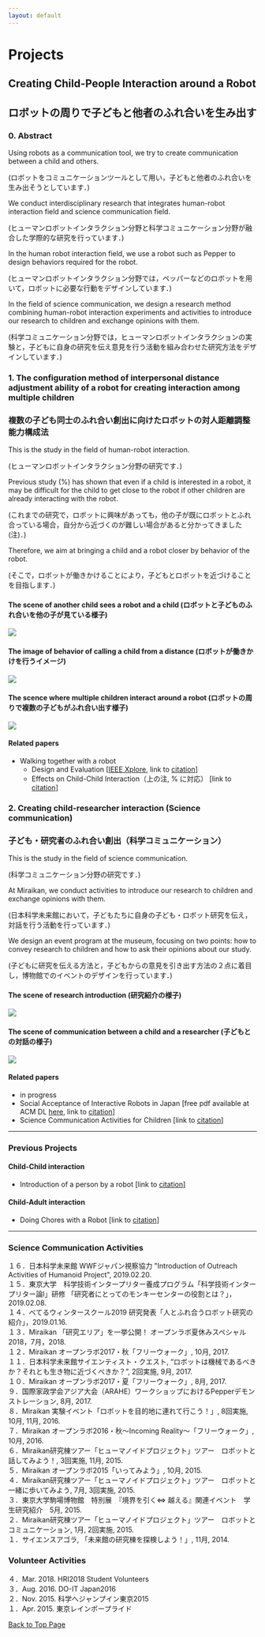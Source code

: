 ```yaml
---
layout: default
---
```


# Projects

## Creating Child-People Interaction around a Robot
## ロボットの周りで子どもと他者のふれ合いを生み出す

### 0. Abstract

Using robots as a communication tool, we try to create communication between a child and others.

(ロボットをコミュニケーションツールとして用い，子どもと他者のふれ合いを生み出そうとしています．)

We conduct interdisciplinary research that integrates human-robot interaction field and science communication field.

(ヒューマンロボットインタラクション分野と科学コミュニケーション分野が融合した学際的な研究を行っています．)

In the human robot interaction field, we use a robot such as Pepper to design behaviors required for the robot.

(ヒューマンロボットインタラクション分野では，ペッパーなどのロボットを用いて，ロボットに必要な行動をデザインしています．)

In the field of science communication, we design a research method combining human-robot interaction experiments and activities to introduce our research to children and exchange opinions with them.

(科学コミュニケーション分野では，ヒューマンロボットインタラクションの実験と，子どもに自身の研究を伝え意見を行う活動を組み合わせた研究方法をデザインしています．)

### 1. The configuration method of interpersonal distance adjustment ability of a robot for creating interaction among multiple children
### 複数の子ども同士のふれ合い創出に向けたロボットの対人距離調整能力構成法

This is the study in the field of human-robot interaction.

(ヒューマンロボットインタラクション分野の研究です．)

Previous study (%) has shown that even if a child is interested in a robot, it may be difficult for the child to get close to the robot if other children are already interacting with the robot.

(これまでの研究で，ロボットに興味があっても，他の子が既にロボットとふれ合っている場合，自分から近づくのが難しい場合があると分かってきました(注)．)

Therefore, we aim at bringing a child and a robot closer by behavior of the robot.

(そこで，ロボットが働きかけることにより，子どもとロボットを近づけることを目指します．)

#### The scene of another child sees a robot and a child (ロボットと子どものふれ合いを他の子が見ている様子)

![](figure/another-child-seeing-robot-and-child.png)

#### The image of behavior of calling a child from a distance (ロボットが働きかけを行うイメージ)

![](figure/calling-for-child.png)

#### The scence where multiple children interact around a robot (ロボットの周りで複数の子どもがふれ合い出す様子)

![](figure/interaction-with-many-children-occur.png)

#### Related papers

- Walking together with a robot
  - Design and Evaluation
  [<a href="https://doi.org/10.1109/SII.2015.7405071">IEEE Xplore</a>, link to <a href="{{ site.baseurl }}/publications.html#SII2015">citation</a>]
   - Effects on Child-Child Interaction（上の注, % に対応）
   [link to <a href="{{ site.baseurl }}/publications.html#RO-MAN2018-1">citation</a>]

### 2. Creating child-researcher interaction (Science communication)
### 子ども・研究者のふれ合い創出（科学コミュニケーション）

This is the study in the field of science communication.

(科学コミュニケーション分野の研究です．)

At Miraikan, we conduct activities to introduce our research to children and exchange opinions with them.

(日本科学未来館において，子どもたちに自身の子ども・ロボット研究を伝え，対話を行う活動を行っています．)

We design an event program at the museum, focusing on two points: how to convey research to children and how to ask their opinions about our study.

(子どもに研究を伝える方法と，子どもからの意見を引き出す方法の２点に着目し，博物館でのイベントのデザインを行っています．)

#### The scene of research introduction (研究紹介の様子)

![](figure/joint-research-introduction.jpg)

#### The scene of communication between a child and a researcher (子どもとの対話の様子)

![](figure/communication-with-visitors.png)

#### Related papers

- in progress
- Social Acceptance of Interactive Robots in Japan [free pdf available at ACM DL <a href="https://doi.org/10.1145/3173386.3177012">here</a>, link to <a href="{{ site.baseurl }}/publications.html#HRI2018-2">citation</a>]
- Science Communication Activities for Children [link to <a href="{{ site.baseurl }}/publications.html#RSJ2017">citation</a>]

***

### Previous Projects

#### Child-Child interaction

- Introduction of a person by a robot [link to <a href="{{ site.baseurl }}/publications.html#RO-MAN2018-2">citation</a>]

#### Child-Adult interaction

- Doing Chores with a Robot [link to <a href="{{ site.baseurl }}/publications.html#IFHE2016">citation</a>]

***

### Science Communication Activities

１６．日本科学未来館 WWFジャパン視察協力 "Introduction of Outreach Activities of Humanoid Project", 2019.02.20.   
１５．東京大学　科学技術インタープリター養成プログラム「科学技術インタープリター論I」研修 「研究者にとってのモンキーセンターの役割とは？」，2019.02.08.    
１４．べてるウィンタースクール2019 研究発表「人とふれ合うロボット研究の紹介」，2019.01.16.    
１３．Miraikan 「研究エリア」を一挙公開！ オープンラボ夏休みスペシャル2018，7月，2018.   
１２．Miraikan オープンラボ2017・秋「フリーウォーク」, 10月, 2017.  
１１．日本科学未来館サイエンティスト・クエスト, “ロボットは機械であるべきか？それとも生き物に近づくべきか？”, 2回実施, 9月, 2017.  
１０．Miraikan オープンラボ2017・夏「フリーウォーク」, 8月, 2017.  
９．国際家政学会アジア大会（ARAHE）ワークショップにおけるPepperデモンストレーション, 8月, 2017.  
８．Miraikan 実験イベント「ロボットを目的地に連れて行こう！」, 8回実施, 10月, 11月, 2016.  
７．Miraikan オープンラボ2016・秋～Incoming Reality～「フリーウォーク」, 10月, 2016.  
６．Miraikan研究棟ツアー「ヒューマノイドプロジェクト」ツアー　ロボットと話してみよう！, 3回実施, 11月, 2015.  
５．Miraikan オープンラボ2015「いってみよう」, 10月, 2015.  
４．Miraikan研究棟ツアー「ヒューマノイドプロジェクト」ツアー　ロボットと一緒に歩いてみよう, 7月, 3回実施, 2015.  
３．東京大学駒場博物館　特別展　『境界を引く⇔ 越える』関連イベント　学生研究紹介　5月, 2015.  
２．Miraikan研究棟ツアー「ヒューマノイドプロジェクト」ツアー　ロボットとコミュニケーション, 1月, 2回実施, 2015.  
１．サイエンスアゴラ, 「未来館の研究棟を探検しよう！」, 11月, 2014.

### Volunteer Activities

４．Mar. 2018. HRI2018 Student Volunteers  
３．Aug. 2016.  DO-IT Japan2016  
２．Nov. 2015.  科学へジャンプイン東京2015  
１．Apr. 2015.  東京レインボープライド

<a href="{{ site.baseurl }}/index.html">Back to Top Page</a>